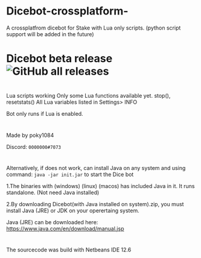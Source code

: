 # Dicebot-crossplatform-
A crossplatfrom dicebot for Stake with Lua only scripts. (python script support will be added in the future)

# Dicebot beta release ![GitHub all releases](https://img.shields.io/github/downloads/poky1084/Dicebot-crossplatform-/Dicebot-beta/total)

#
Lua scripts working
Only some Lua functions available yet. stop(), resetstats()
All Lua variables listed in Settings> INFO

Bot only runs if Lua is enabled.

#
Made by poky1084

Discord: `0000000#7073`

#
Alternatively, if does not work, can install Java on any system and using command: `java -jar init.jar`
to start the Dice bot

1.The binaries with (windows) (linux) (macos) has included Java in it. It runs standalone. (Not need Java installed)

2.By downloading Dicebot(with Java installed on system).zip, you must install Java (JRE) or JDK on your operertaing system.


Java (JRE) can be downloaded here:
https://www.java.com/en/download/manual.jsp

#
The sourcecode was build with Netbeans IDE 12.6
